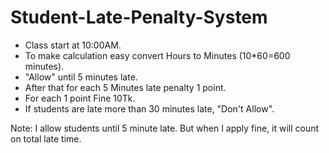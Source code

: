 # Student-Late-Penalty-System

* Class start at 10:00AM.
* To make calculation easy convert Hours to Minutes (10*60=600 minutes).
* "Allow" until 5 minutes late.
* After that for each 5 Minutes late penalty 1 point.
* For each 1 point Fine 10Tk.
* If students are late more than 30 minutes late, "Don't Allow".

Note: I allow students until 5 minute late. But when I apply fine, it will count on total late time.
